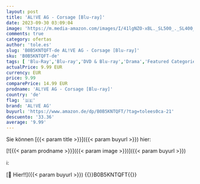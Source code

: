 ```yaml
---
layout: post
title: 'AL!VE AG - Corsage [Blu-ray]'
date: 2023-09-30 03:09:04
image: 'https://m.media-amazon.com/images/I/41lgNZO-xBL._SL500_._SL400_.jpg'
comments: true
category: ofertas
author: 'tole.es'
slug: 'B0B5KNTQFT-de AL!VE AG - Corsage [Blu-ray]'
sku: 'B0B5KNTQFT-de'
tags: [ 'Blu-Ray','Blu-ray','DVD & Blu-ray','Drama','Featured Categories','Filme','Historienfilm','Komödie & Unterhaltung','Shops','al!ve ag','🇩🇪', ]
actualPrice: 9.99 EUR
currency: EUR
price: 9.99
comparePrice: 14.99 EUR
prodname: 'AL!VE AG - Corsage [Blu-ray]'
country: 'de'
flag: '🇩🇪'
brand: 'AL!VE AG'
buyurl: 'https://www.amazon.de/dp/B0B5KNTQFT/?tag=tolees0ca-21'
descuento: '33.36'
average: '9.99'
---
```


Sie können [{{< param title >}}]({{< param buyurl >}}) hier:

[![{{< param prodname >}}]({{< param image >}})]({{< param buyurl >}})

ℹ️:


[🛒 Hier!!]({{< param buyurl >}})
{{<world>}}B0B5KNTQFT{{</world>}}
